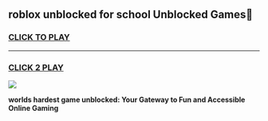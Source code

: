 
## roblox unblocked for school Unblocked Games👋
<h3>
<a href="https://premium.freeplayer.one?title=roblox_unblocked_for_school&ref=16F">CLICK TO PLAY</a></h3>
<hr>

<h3>
<a href="https://premium.freeplayer.one?title=roblox_unblocked_for_school&ref=16F">CLICK 2 PLAY</a>
  
</h3>

<a href="https://premium.freeplayer.one?title=roblox_unblocked_for_school&ref=16F/"><img src="https://clearcache.store/games.png"></a>


**worlds hardest game unblocked: Your Gateway to Fun and Accessible Online Gaming**

